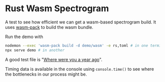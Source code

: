 # Rust Wasm Spectrogram

A test to see how efficient we can get a wasm-based spectrogram build. It uses [wasm-pack](https://github.com/rustwasm/wasm-pack) to build the wasm bundle.

Run the demo with
```sh
nodemon --exec 'wasm-pack build -d demo/wasm' -e rs,toml # in one terminal
npx serve demo # in another
```

A good test file is "[Where were you a year ago](https://haskinslabs.org/about-us/features-and-demos/sinewave-synthesis/s1spectro)".

Timing data is available in the console using `console.time()` to see where the bottlenecks in our process might be.